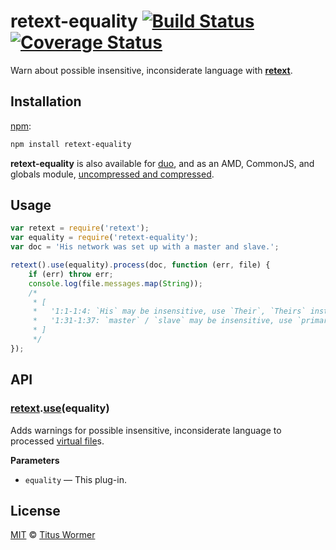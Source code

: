 # retext-equality [![Build Status](https://img.shields.io/travis/wooorm/retext-equality.svg)](https://travis-ci.org/wooorm/retext-equality) [![Coverage Status](https://img.shields.io/codecov/c/github/wooorm/retext-equality.svg)](https://codecov.io/github/wooorm/retext-equality)

Warn about possible insensitive, inconsiderate language with
[**retext**](https://github.com/wooorm/retext).

## Installation

[npm](https://docs.npmjs.com/cli/install):

```bash
npm install retext-equality
```

**retext-equality** is also available for
[duo](http://duojs.org/#getting-started), and as an AMD, CommonJS, and
globals module, [uncompressed and compressed](https://github.com/wooorm/retext-equality/releases).

## Usage

```js
var retext = require('retext');
var equality = require('retext-equality');
var doc = 'His network was set up with a master and slave.';

retext().use(equality).process(doc, function (err, file) {
    if (err) throw err;
    console.log(file.messages.map(String));
    /*
     * [
     *   '1:1-1:4: `His` may be insensitive, use `Their`, `Theirs` instead',
     *   '1:31-1:37: `master` / `slave` may be insensitive, use `primary` / `replica` instead'
     * ]
     */
});
```

## API

### [retext](https://github.com/wooorm/retext/tree/feature/stable#api).[use](https://github.com/wooorm/retext/tree/feature/stable#retextuseplugin-options)(equality)

Adds warnings for possible insensitive, inconsiderate language to processed [virtual file](https://github.com/wooorm/vfile)s.

**Parameters**

*   `equality` — This plug-in.

## License

[MIT](LICENSE) © [Titus Wormer](http://wooorm.com)
